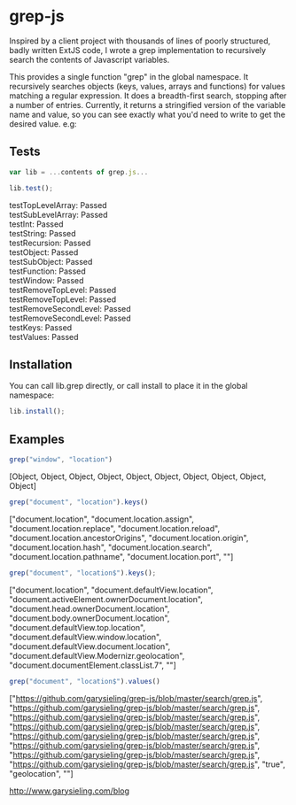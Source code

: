 grep-js
=======

Inspired by a client project with thousands of lines of poorly structured, badly written ExtJS code, I wrote a grep implementation to recursively search the contents of Javascript variables.

This provides a single function "grep" in the global namespace. It recursively searches objects (keys, values, arrays and functions) for values matching a regular expression. It does a breadth-first search, stopping after a number of entries. Currently, it returns a stringified version of the variable name and value, so you can see exactly what you'd need to write to get the desired value. e.g:

Tests
------

```javascript
var lib = ...contents of grep.js...

lib.test();
```

testTopLevelArray: Passed  
testSubLevelArray: Passed  
testInt: Passed  
testString: Passed  
testRecursion: Passed  
testObject: Passed  
testSubObject: Passed  
testFunction: Passed  
testWindow: Passed  
testRemoveTopLevel: Passed  
testRemoveTopLevel: Passed  
testRemoveSecondLevel: Passed  
testRemoveSecondLevel: Passed  
testKeys: Passed  
testValues: Passed  

Installation
------------

You can call lib.grep directly, or call install to place it in the global namespace:

```javascript
lib.install();
```

Examples
--------

```javascript
grep("window", "location")
```
[Object, Object, Object, Object, Object, Object, Object, Object, Object, Object]


```javascript
grep("document", "location").keys()
```
["document.location", "document.location.assign", "document.location.replace", "document.location.reload", "document.location.ancestorOrigins", "document.location.origin", "document.location.hash", "document.location.search", "document.location.pathname", "document.location.port", ""]

```javascript
grep("document", "location$").keys();
```
["document.location", "document.defaultView.location", "document.activeElement.ownerDocument.location", "document.head.ownerDocument.location", "document.body.ownerDocument.location", "document.defaultView.top.location", "document.defaultView.window.location", "document.defaultView.document.location", "document.defaultView.Modernizr.geolocation", "document.documentElement.classList.7", ""]


```javascript
grep("document", "location$").values()
```
["https://github.com/garysieling/grep-js/blob/master/search/grep.js", "https://github.com/garysieling/grep-js/blob/master/search/grep.js", "https://github.com/garysieling/grep-js/blob/master/search/grep.js", "https://github.com/garysieling/grep-js/blob/master/search/grep.js", "https://github.com/garysieling/grep-js/blob/master/search/grep.js", "https://github.com/garysieling/grep-js/blob/master/search/grep.js", "https://github.com/garysieling/grep-js/blob/master/search/grep.js", "https://github.com/garysieling/grep-js/blob/master/search/grep.js", "true", "geolocation", ""]

http://www.garysieling.com/blog
